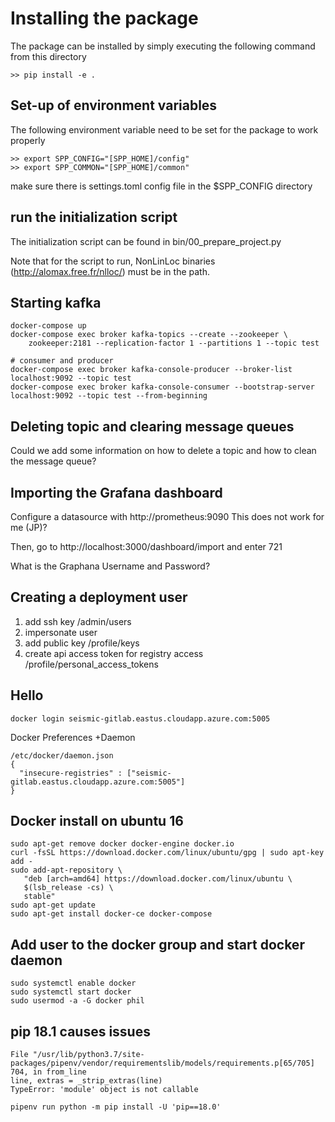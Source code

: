 # Installing the package

The package can be installed by simply executing the following command from this directory

```
>> pip install -e .
```

## Set-up of environment variables

The following environment variable need to be set for the package to work properly
```
>> export SPP_CONFIG="[SPP_HOME]/config"
>> export SPP_COMMON="[SPP_HOME]/common"
```
make sure there is settings.toml config file in the $SPP_CONFIG directory 

## run the initialization script 

The initialization script can be found in bin/00_prepare_project.py

Note that for the script to run, NonLinLoc binaries (http://alomax.free.fr/nlloc/) 
must be in the path.


## Starting kafka

```
docker-compose up
docker-compose exec broker kafka-topics --create --zookeeper \
    zookeeper:2181 --replication-factor 1 --partitions 1 --topic test

# consumer and producer
docker-compose exec broker kafka-console-producer --broker-list localhost:9092 --topic test
docker-compose exec broker kafka-console-consumer --bootstrap-server localhost:9092 --topic test --from-beginning
```

## Deleting topic and clearing message queues

Could we add some information on how to delete a topic and how to clean the message queue? 

## Importing the Grafana dashboard

Configure a datasource with http://prometheus:9090
This does not work for me (JP)?

Then, go to http://localhost:3000/dashboard/import and enter 721

What is the Graphana Username and Password? 

## Creating a deployment user

1. add ssh key /admin/users
2. impersonate user
3. add public key /profile/keys
4. create api access token for registry access /profile/personal_access_tokens

## Hello

```
docker login seismic-gitlab.eastus.cloudapp.azure.com:5005
```

Docker Preferences +Daemon

```
/etc/docker/daemon.json
{
  "insecure-registries" : ["seismic-gitlab.eastus.cloudapp.azure.com:5005"]
}
```

## Docker install on ubuntu 16

```
sudo apt-get remove docker docker-engine docker.io
curl -fsSL https://download.docker.com/linux/ubuntu/gpg | sudo apt-key add -
sudo add-apt-repository \
   "deb [arch=amd64] https://download.docker.com/linux/ubuntu \
   $(lsb_release -cs) \
   stable"
sudo apt-get update
sudo apt-get install docker-ce docker-compose
```

## Add user to the docker group and start docker daemon

```
sudo systemctl enable docker
sudo systemctl start docker
sudo usermod -a -G docker phil
```

## pip 18.1 causes issues

```
File "/usr/lib/python3.7/site-packages/pipenv/vendor/requirementslib/models/requirements.p[65/705]
704, in from_line
line, extras = _strip_extras(line)
TypeError: 'module' object is not callable
```


```
pipenv run python -m pip install -U 'pip==18.0'
```
